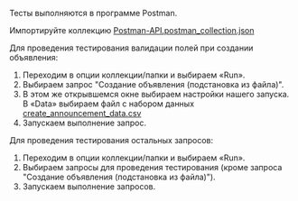 Тесты выполняются в программе Postman.

Импортируйте коллекцию [Postman-API.postman_collection.json](Postman-API.postman_collection.json)

Для проведения тестирования валидации полей при создании объявления:
   1. Переходим в опции коллекции/папки и выбираем «Run».
   2. Выбираем запрос "Создание объявления (подстановка из файла)".
   3. В этом же открывшемся окне выбираем настройки нашего запуска. В «Data» выбираем файл с набором данных [create_announcement_data.csv](create_announcement_data.csv)
   4. Запускаем выполнение запрос.
 
Для проведения тестирования остальных запросов:
   1. Переходим в опции коллекции/папки и выбираем «Run».
   2. Выбираем запросы для проведения тестирования (кроме запроса "Создание объявления (подстановка из файла)").
   3. Запускаем выполнение запросов.

